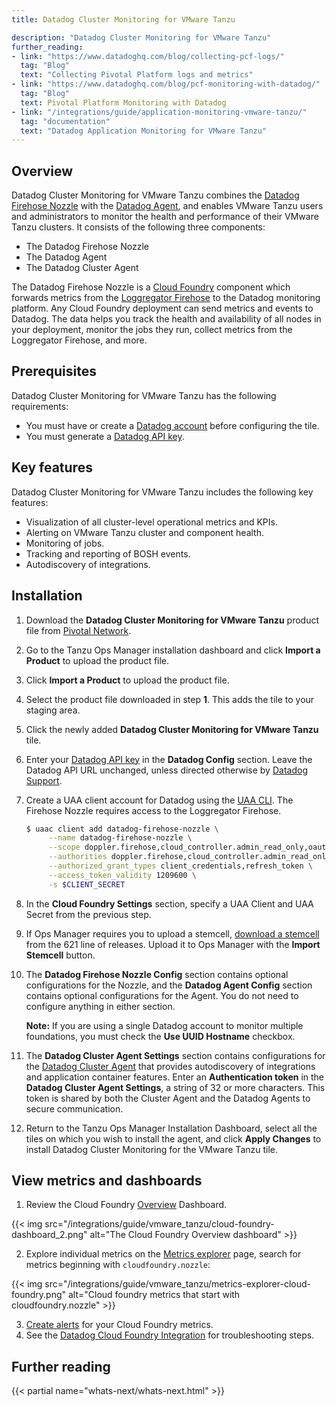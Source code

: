 ```yaml
---
title: Datadog Cluster Monitoring for VMware Tanzu

description: "Datadog Cluster Monitoring for VMware Tanzu"
further_reading:
- link: "https://www.datadoghq.com/blog/collecting-pcf-logs/"
  tag: "Blog"
  text: "Collecting Pivotal Platform logs and metrics"
- link: "https://www.datadoghq.com/blog/pcf-monitoring-with-datadog/"
  tag: "Blog"
  text: Pivotal Platform Monitoring with Datadog
- link: "/integrations/guide/application-monitoring-vmware-tanzu/"
  tag: "documentation"
  text: "Datadog Application Monitoring for VMware Tanzu"
---
```



## Overview

Datadog Cluster Monitoring for VMware Tanzu combines the [Datadog Firehose Nozzle][6] with the [Datadog Agent][7], and enables VMware Tanzu users and administrators to monitor the health and performance of their VMware Tanzu clusters.
It consists of the following three components:

* The Datadog Firehose Nozzle
* The Datadog Agent
* The Datadog Cluster Agent

The Datadog Firehose Nozzle is a [Cloud Foundry][8] component which forwards metrics from the [Loggregator Firehose][14] to the Datadog monitoring platform. Any Cloud Foundry deployment can send metrics and events to Datadog. The data helps you track the health and availability of all nodes in your deployment, monitor the jobs they run, collect metrics from the Loggregator Firehose, and more.

## Prerequisites

Datadog Cluster Monitoring for VMware Tanzu has the following requirements:

* You must have or create a [Datadog account][4] before configuring the tile.
* You must generate a [Datadog API key][3].

## Key features

Datadog Cluster Monitoring for VMware Tanzu includes the following key features:

* Visualization of all cluster-level operational metrics and KPIs.
* Alerting on VMware Tanzu cluster and component health.
* Monitoring of jobs.
* Tracking and reporting of BOSH events.
* Autodiscovery of integrations.

## Installation

1. Download the **Datadog Cluster Monitoring for VMware Tanzu** product file from [Pivotal Network][11].
1. Go to the Tanzu Ops Manager installation dashboard and click **Import a Product** to upload the product file.
1. Click **Import a Product** to upload the product file.
1. Select the product file downloaded in step **1**. This adds the tile to your staging area.
1. Click the newly added **Datadog Cluster Monitoring for VMware Tanzu** tile.
1. Enter your [Datadog API key][3] in the **Datadog Config** section. Leave the Datadog API URL unchanged, unless directed otherwise by [Datadog Support][2].
1. Create a UAA client account for Datadog using the [UAA CLI][12]. The Firehose Nozzle requires access to the Loggregator Firehose.
    ```sh
    $ uaac client add datadog-firehose-nozzle \
         --name datadog-firehose-nozzle \
         --scope doppler.firehose,cloud_controller.admin_read_only,oauth.login \
         --authorities doppler.firehose,cloud_controller.admin_read_only,openid,oauth.approvals \
         --authorized_grant_types client_credentials,refresh_token \
         --access_token_validity 1209600 \
         -s $CLIENT_SECRET
    ```

1. In the **Cloud Foundry Settings** section, specify a UAA Client and UAA Secret from the previous step.
1. If Ops Manager requires you to upload a stemcell, [download a stemcell][13] from the 621 line of releases. Upload it to Ops Manager with the **Import Stemcell** button.
1. The **Datadog Firehose Nozzle Config** section contains optional configurations for the Nozzle, and the **Datadog Agent Config** section contains optional configurations for the Agent. You do not need to configure anything in either section.
    <p class='note'><strong>Note:</strong> If you are using a single Datadog account to monitor multiple foundations, you must check the <strong>Use UUID Hostname</strong> checkbox.</p>
1. The **Datadog Cluster Agent Settings** section contains configurations for the [Datadog Cluster Agent][15] that provides autodiscovery of integrations and application container features.
Enter an **Authentication token** in the **Datadog Cluster Agent Settings**, a string of 32 or more characters. This token is shared by both the Cluster Agent and the Datadog Agents to secure communication.
1. Return to the Tanzu Ops Manager Installation Dashboard, select all the tiles on which you wish to install the agent, and click **Apply Changes** to install Datadog Cluster Monitoring for the VMware Tanzu tile.

## View metrics and dashboards

1. Review the Cloud Foundry [Overview][18] Dashboard.

 {{< img src="/integrations/guide/vmware_tanzu/cloud-foundry-dashboard_2.png" alt="The Cloud Foundry Overview dashboard" >}}

2. Explore individual metrics on the [Metrics explorer][19] page, search for metrics beginning with `cloudfoundry.nozzle`:

 {{< img src="/integrations/guide/vmware_tanzu/metrics-explorer-cloud-foundry.png" alt="Cloud foundry metrics that start with cloudfoundry.nozzle" >}}

3. [Create alerts][16] for your Cloud Foundry metrics.
4. See the [Datadog Cloud Foundry Integration][17] for troubleshooting steps.

## Further reading

{{< partial name="whats-next/whats-next.html" >}}

[2]: /help/
[3]: https://app.datadoghq.com/organization-settings/api-keys
[4]: https://app.datadoghq.com/signup
[5]: /integrations/pivotal_platform/#monitor-your-pivotal-platform-cluster/
[6]: https://github.com/DataDog/datadog-firehose-nozzle
[7]: /agent/
[8]: /integrations/guide/cloud-foundry-setup/
[10]: /integrations/cloud_foundry/#configure-the-datadog-plugin-for-bosh-health-monitor
[11]: https://network.pivotal.io/products/datadog/
[12]: https://docs.pivotal.io/application-service/uaa/uaa-user-management.html
[13]: https://network.pivotal.io/products/stemcells-ubuntu-xenial/#/releases/721399
[14]: https://www.datadoghq.com/blog/pivotal-cloud-foundry-architecture/#loggregator
[15]: https://github.com/DataDog/datadog-cluster-agent-boshrelease#datadog-cluster-agent-bosh-release
[16]: /guides/monitors/
[17]: /integrations/cloud_foundry/
[18]: https://app.datadoghq.com/screen/integration/cloudfoundry
[19]: https://app.datadoghq.com/metric/explorer
